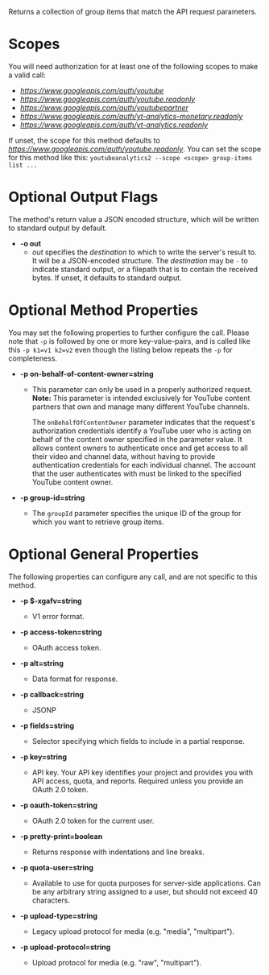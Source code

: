 Returns a collection of group items that match the API request parameters.
# Scopes

You will need authorization for at least one of the following scopes to make a valid call:

* *https://www.googleapis.com/auth/youtube*
* *https://www.googleapis.com/auth/youtube.readonly*
* *https://www.googleapis.com/auth/youtubepartner*
* *https://www.googleapis.com/auth/yt-analytics-monetary.readonly*
* *https://www.googleapis.com/auth/yt-analytics.readonly*

If unset, the scope for this method defaults to *https://www.googleapis.com/auth/youtube.readonly*.
You can set the scope for this method like this: `youtubeanalytics2 --scope <scope> group-items list ...`

# Optional Output Flags

The method's return value a JSON encoded structure, which will be written to standard output by default.

* **-o out**
    - *out* specifies the *destination* to which to write the server's result to.
      It will be a JSON-encoded structure.
      The *destination* may be `-` to indicate standard output, or a filepath that is to contain the received bytes.
      If unset, it defaults to standard output.
# Optional Method Properties

You may set the following properties to further configure the call. Please note that `-p` is followed by one 
or more key-value-pairs, and is called like this `-p k1=v1 k2=v2` even though the listing below repeats the
`-p` for completeness.

* **-p on-behalf-of-content-owner=string**
    - This parameter can only be used in a properly authorized request. **Note:**
        This parameter is intended exclusively for YouTube content partners that
        own and manage many different YouTube channels.
        
        The `onBehalfOfContentOwner` parameter indicates that the request&#39;s
        authorization credentials identify a YouTube user who is acting on behalf
        of the content owner specified in the parameter value. It allows content
        owners to authenticate once and get access to all their video and channel
        data, without having to provide authentication credentials for each
        individual channel. The account that the user authenticates with must be
        linked to the specified YouTube content owner.

* **-p group-id=string**
    - The `groupId` parameter specifies the unique ID of the group for which you
        want to retrieve group items.

# Optional General Properties

The following properties can configure any call, and are not specific to this method.

* **-p $-xgafv=string**
    - V1 error format.

* **-p access-token=string**
    - OAuth access token.

* **-p alt=string**
    - Data format for response.

* **-p callback=string**
    - JSONP

* **-p fields=string**
    - Selector specifying which fields to include in a partial response.

* **-p key=string**
    - API key. Your API key identifies your project and provides you with API access, quota, and reports. Required unless you provide an OAuth 2.0 token.

* **-p oauth-token=string**
    - OAuth 2.0 token for the current user.

* **-p pretty-print=boolean**
    - Returns response with indentations and line breaks.

* **-p quota-user=string**
    - Available to use for quota purposes for server-side applications. Can be any arbitrary string assigned to a user, but should not exceed 40 characters.

* **-p upload-type=string**
    - Legacy upload protocol for media (e.g. &#34;media&#34;, &#34;multipart&#34;).

* **-p upload-protocol=string**
    - Upload protocol for media (e.g. &#34;raw&#34;, &#34;multipart&#34;).
